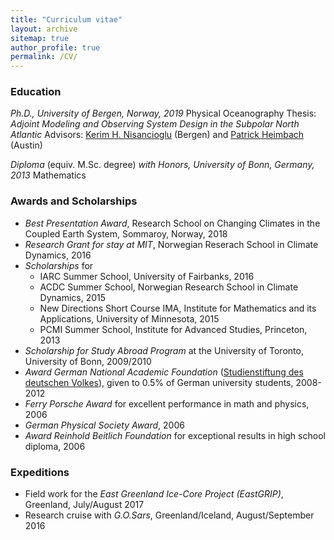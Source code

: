 ```yaml
---
title: "Curriculum vitae"
layout: archive
sitemap: true
author_profile: true
permalink: /CV/
---
```


### Education

*Ph.D., University of Bergen, Norway, 2019*
Physical Oceanography
Thesis: _Adjoint Modeling and Observing System Design in the Subpolar North Atlantic_
Advisors: [Kerim H. Nisancioglu](https://kerim.w.uib.no/) (Bergen) and [Patrick Heimbach](https://heimbach.wordpress.com/) (Austin)

*Diploma* (equiv. M.Sc. degree) *with Honors, University of Bonn, Germany, 2013*
Mathematics

### Awards and Scholarships ###

- *Best Presentation Award*, Research School on Changing Climates in the Coupled Earth System, Sommaroy, Norway, 2018
- *Research Grant for stay at MIT*, Norwegian Reserach School in Climate Dynamics, 2016
- *Scholarships* for
    - IARC Summer School, University of Fairbanks, 2016
    - ACDC Summer School, Norwegian Research School in Climate Dynamics, 2015
    - New Directions Short Course IMA, Institute for Mathematics and its Applications, University of Minnesota, 2015
    - PCMI Summer School, Institute for Advanced Studies, Princeton, 2013
- *Scholarship for Study Abroad Program* at the University of Toronto, University of Bonn, 2009/2010
- *Award German National Academic Foundation* ([Studienstiftung des deutschen Volkes](https://www.studienstiftung.de/en/leitbild/)), given to 0.5% of German university students, 2008-2012
- *Ferry Porsche Award* for excellent performance in math and physics, 2006
- *German Physical Society Award*, 2006
- *Award Reinhold Beitlich Foundation* for exceptional results in high school diploma, 2006

### Expeditions

- Field work for the *East Greenland Ice-Core Project (EastGRIP)*, Greenland, July/August 2017
- Research cruise with *G.O.Sars*, Greenland/Iceland, August/September 2016

